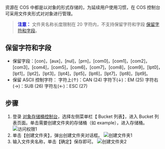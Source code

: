 资源在 COS 中都是以对象的形式存储的，为延续用户使用习惯，在 COS 控制台可采用文件夹形式对对象进行管理。
> <font color="#0000cc">**注意：** </font>
文件夹名称长度限制在 20 字符内，不支持保留字符和字段 [保留字符和字段](#保留字符和字段)。

<span id="保留字符和字段"></span>
## 保留字符和字段
- 保留字段：[con]，[aux]，[nul]，[prn]，[com0]，[com1]，[com2]，[com3]，[com4]，[com5]，[com6]，[com7]，[com8]，[com9]，[lpt0]，[lpt1]，[lpt2]，[lpt3]，[lpt4]，[lpt5]，[lpt6]，[lpt7]，[lpt8]，[lpt9]。
- 保留 ASCII 控制字符：
字符上(↑)：CAN (24)
字符下(↓)：EM (25) 
字符右(→)：SUB (26) 
字符左(←)：ESC (27) 

## 步骤
1. 登录 [对象存储桶控制台](https://console.qcloud.com/cos4/index)，选择左侧菜单栏【 Bucket 列表】，进入 Bucket 列表页面。单击需要创建文件夹的存储桶（如 example），进入存储桶。
![访问权限1](//mc.qcloudimg.com/static/img/b51d5a77d53c3416324ea3eb283c788c/image.png)
2. 单击【创建文件夹】，弹出创建文件夹对话框。
![创建文件夹1](//mc.qcloudimg.com/static/img/9edfa5747741bada149d507994d332ca/image.png)
3. 输入文件夹名称，单击【确定】保存即可。
![创建文件夹2](//mc.qcloudimg.com/static/img/e3336916b073505b8f170fa484fe8a14/image.png)

